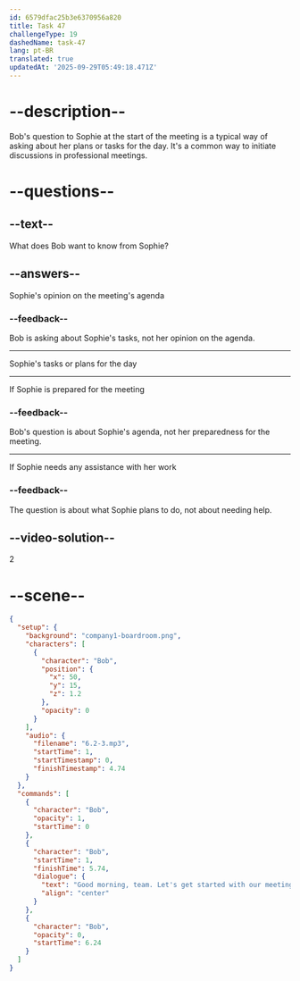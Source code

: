 ```yaml
---
id: 6579dfac25b3e6370956a820
title: Task 47
challengeType: 19
dashedName: task-47
lang: pt-BR
translated: true
updatedAt: '2025-09-29T05:49:18.471Z'
---
```


<!-- (Audio) Bob: Good morning, team. Let's get started with our meeting. Sophie, what's on your agenda today? -->

# --description--

Bob's question to Sophie at the start of the meeting is a typical way of asking about her plans or tasks for the day. It's a common way to initiate discussions in professional meetings.

# --questions--

## --text--

What does Bob want to know from Sophie?

## --answers--

Sophie's opinion on the meeting's agenda

### --feedback--

Bob is asking about Sophie's tasks, not her opinion on the agenda.

---

Sophie's tasks or plans for the day

---

If Sophie is prepared for the meeting

### --feedback--

Bob's question is about Sophie's agenda, not her preparedness for the meeting.

---

If Sophie needs any assistance with her work

### --feedback--

The question is about what Sophie plans to do, not about needing help.

## --video-solution--

2

# --scene--

```json
{
  "setup": {
    "background": "company1-boardroom.png",
    "characters": [
      {
        "character": "Bob",
        "position": {
          "x": 50,
          "y": 15,
          "z": 1.2
        },
        "opacity": 0
      }
    ],
    "audio": {
      "filename": "6.2-3.mp3",
      "startTime": 1,
      "startTimestamp": 0,
      "finishTimestamp": 4.74
    }
  },
  "commands": [
    {
      "character": "Bob",
      "opacity": 1,
      "startTime": 0
    },
    {
      "character": "Bob",
      "startTime": 1,
      "finishTime": 5.74,
      "dialogue": {
        "text": "Good morning, team. Let's get started with our meeting. Sophie, what's on your agenda today?",
        "align": "center"
      }
    },
    {
      "character": "Bob",
      "opacity": 0,
      "startTime": 6.24
    }
  ]
}
```
